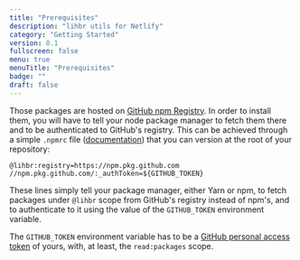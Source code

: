 ```yaml
---
title: "Prerequisites"
description: "lihbr utils for Netlify"
category: "Getting Started"
version: 0.1
fullscreen: false
menu: true
menuTitle: "Prerequisites"
badge: ""
draft: false
---
```


Those packages are hosted on [GitHub npm Registry](https://github.com/features/packages). In order to install them, you will have to tell your node package manager to fetch them there and to be authenticated to GitHub's registry. This can be achieved through a simple `.npmrc` file ([documentation](https://docs.npmjs.com/configuring-npm/npmrc.html)) that you can version at the root of your repository:

```apacheconf[.npmrc]
@lihbr:registry=https://npm.pkg.github.com
//npm.pkg.github.com/:_authToken=${GITHUB_TOKEN}
```

These lines simply tell your package manager, either Yarn or npm, to fetch packages under `@lihbr` scope from GitHub's registry instead of npm's, and to authenticate to it using the value of the `GITHUB_TOKEN` environment variable.

The `GITHUB_TOKEN` environment variable has to be a [GitHub personal access token](https://docs.github.com/en/github/authenticating-to-github/creating-a-personal-access-token) of yours, with, at least, the `read:packages` scope.
